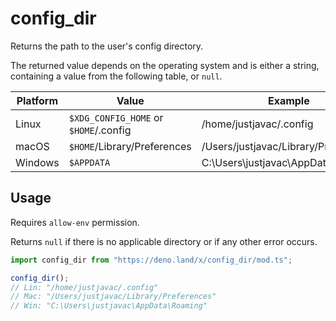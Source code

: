 # config_dir

Returns the path to the user's config directory.

The returned value depends on the operating system and is either a string,
containing a value from the following table, or `null`.

|Platform | Value                                 | Example                              |
| ------- | ------------------------------------- | ------------------------------------ |
| Linux   | `$XDG_CONFIG_HOME` or `$HOME`/.config | /home/justjavac/.config              |
| macOS   | `$HOME`/Library/Preferences           | /Users/justjavac/Library/Preferences |
| Windows | `$APPDATA`                            | C:\Users\justjavac\AppData\Roaming   |

## Usage

Requires `allow-env` permission.

Returns `null` if there is no applicable directory or if any other error occurs.

```ts
import config_dir from "https://deno.land/x/config_dir/mod.ts";

config_dir();
// Lin: "/home/justjavac/.config"
// Mac: "/Users/justjavac/Library/Preferences"
// Win: "C:\Users\justjavac\AppData\Roaming"
```
